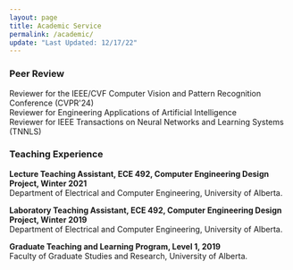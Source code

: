 ```yaml
---
layout: page
title: Academic Service
permalink: /academic/
update: "Last Updated: 12/17/22"
---
```


### Peer Review
Reviewer for the IEEE/CVF Computer Vision and Pattern Recognition Conference (CVPR'24)<br>
Reviewer for Engineering Applications of Artificial Intelligence<br>
Reviewer for IEEE Transactions on Neural Networks and Learning Systems (TNNLS)<br>

### Teaching Experience

**Lecture Teaching Assistant, ECE 492, Computer Engineering Design Project, Winter 2021**<br>
Department of Electrical and Computer Engineering, University of Alberta.<br>

**Laboratory Teaching Assistant, ECE 492, Computer Engineering Design Project, Winter 2019**<br>
Department of Electrical and Computer Engineering, University of Alberta.<br>

**Graduate Teaching and Learning Program, Level 1, 2019**<br>
Faculty of Graduate Studies and Research, University of Alberta.
